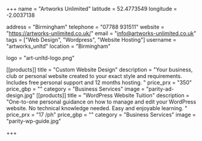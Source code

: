 +++
name = "Artworks Unlimited"
latitude = 52.4773549
longitude = -2.0037138

address = "Birmingham"
telephone = "07788 931511"
website = "https://artworks-unlimited.co.uk/"
email = "info@artworks-unlimited.co.uk"
tags = ["Web Design", "Wordpress", "Website Hosting"]
username = "artworks_unltd"
location = "Birmingham"

logo = "art-unltd-logo.png"

[[products]]
  title = "Custom Website Design"
  description = "Your business, club or personal website created to your exact style and requirements. Includes free personal support and 12 months hosting. "
  price_prx = "350"
  price_gbp = ""
  category = "Business Services"
  image = "parity-ad-design.jpg"
[[products]]
  title = "WordPress Website Tuition"
  description = "One-to-one personal guidance on how to manage and edit your WordPress website. No technical knowledge needed. Easy and enjoyable learning. "
  price_prx = "17 /ph"
  price_gbp = ""
  category = "Business Services"
  image = "parity-wp-guide.jpg"
  
+++
